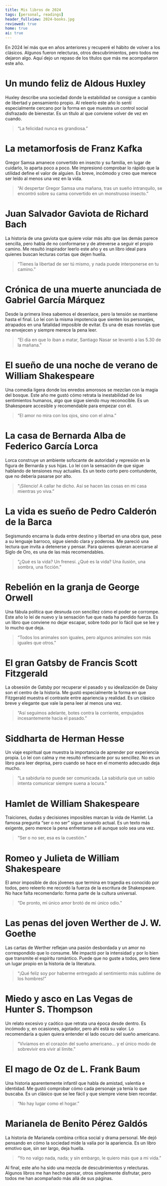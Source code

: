 ```yaml
---
title: Mis libros de 2024
tags: [personal, readings]
header_fullview: 2024-books.jpg
reviewed: true
home: true
ai: true
---
```

En 2024 leí más que en años anteriores y recuperé el hábito de volver a los clásicos. Algunos fueron relecturas, otros descubrimientos, pero todos me dejaron algo. Aquí dejo un repaso de los títulos que más me acompañaron este año.

# Un mundo feliz de Aldous Huxley

Huxley describe una sociedad donde la estabilidad se consigue a cambio de libertad y pensamiento propio. Al releerlo este año lo sentí especialmente cercano por la forma en que muestra un control social disfrazado de bienestar. Es un título al que conviene volver de vez en cuando.

> “La felicidad nunca es grandiosa.”

# La metamorfosis de Franz Kafka

Gregor Samsa amanece convertido en insecto y su familia, en lugar de cuidarlo, lo aparta poco a poco. Me impresionó comprobar lo rápido que la utilidad define el valor de alguien. Es breve, incómodo y creo que merece ser leído al menos una vez en la vida.

> “Al despertar Gregor Samsa una mañana, tras un sueño intranquilo, se encontró sobre su cama convertido en un monstruoso insecto.”

# Juan Salvador Gaviota de Richard Bach

La historia de una gaviota que quiere volar más alto que las demás parece sencilla, pero habla de no conformarse y de atreverse a seguir el propio camino. Me resultó inspirador leerlo este año y es un libro ideal para quienes buscan lecturas cortas que dejen huella.

> “Tienes la libertad de ser tú mismo, y nada puede interponerse en tu camino.”

# Crónica de una muerte anunciada de Gabriel García Márquez

Desde la primera línea sabemos el desenlace, pero la tensión se mantiene hasta el final. Lo leí con la misma impotencia que sienten los personajes, atrapados en una fatalidad imposible de evitar. Es una de esas novelas que no envejecen y siempre merece la pena leer.

> “El día en que lo iban a matar, Santiago Nasar se levantó a las 5.30 de la mañana.”

# El sueño de una noche de verano de William Shakespeare

Una comedia ligera donde los enredos amorosos se mezclan con la magia del bosque. Este año me gustó cómo retrata la inestabilidad de los sentimientos humanos, algo que sigue siendo muy reconocible. Es un Shakespeare accesible y recomendable para empezar con él.

> “El amor no mira con los ojos, sino con el alma.”

# La casa de Bernarda Alba de Federico García Lorca

Lorca construye un ambiente sofocante de autoridad y represión en la figura de Bernarda y sus hijas. Lo leí con la sensación de que sigue hablando de tensiones muy actuales. Es un texto corto pero contundente, que no debería pasarse por alto.

> “¡Silencio! A callar he dicho. Así se hacen las cosas en mi casa mientras yo viva.”

# La vida es sueño de Pedro Calderón de la Barca

Segismundo encarna la duda entre destino y libertad en una obra que, pese a su lenguaje barroco, sigue siendo clara y poderosa. Me pareció una lectura que invita a detenerse y pensar. Para quienes quieran acercarse al Siglo de Oro, es una de las más recomendables.

> “¿Qué es la vida? Un frenesí. ¿Qué es la vida? Una ilusión, una sombra, una ficción.”

# Rebelión en la granja de George Orwell

Una fábula política que desnuda con sencillez cómo el poder se corrompe. Este año lo leí de nuevo y la sensación fue que nada ha perdido fuerza. Es un libro que conviene no dejar escapar, sobre todo por lo fácil que se lee y lo mucho que deja.

> “Todos los animales son iguales, pero algunos animales son más iguales que otros.”

# El gran Gatsby de Francis Scott Fitzgerald

La obsesión de Gatsby por recuperar el pasado y su idealización de Daisy son el centro de la historia. Me gustó especialmente la forma en que Fitzgerald muestra el contraste entre apariencia y realidad. Es un clásico breve y elegante que vale la pena leer al menos una vez.

> “Así seguimos adelante, botes contra la corriente, empujados incesantemente hacia el pasado.”

# Siddharta de Herman Hesse

Un viaje espiritual que muestra la importancia de aprender por experiencia propia. Lo leí con calma y me resultó refrescante por su sencillez. No es un libro para leer deprisa, pero cuando se hace en el momento adecuado deja mucho.

> “La sabiduría no puede ser comunicada. La sabiduría que un sabio intenta comunicar siempre suena a locura.”

# Hamlet de William Shakespeare

Traiciones, dudas y decisiones imposibles marcan la vida de Hamlet. La famosa pregunta “ser o no ser” sigue sonando actual. Es un texto más exigente, pero merece la pena enfrentarse a él aunque solo sea una vez.

> “Ser o no ser, esa es la cuestión.”

# Romeo y Julieta de William Shakespeare

El amor imposible de dos jóvenes que termina en tragedia es conocido por todos, pero releerlo me recordó la fuerza de la escritura de Shakespeare. No hace falta recomendarlo: forma parte de la cultura universal.

> “De pronto, mi único amor brotó de mi único odio.”

# Las penas del joven Werther de J. W. Goethe

Las cartas de Werther reflejan una pasión desbordada y un amor no correspondido que lo consume. Me impactó por la intensidad y por lo bien que transmite el espíritu romántico. Puede que no guste a todos, pero tiene un lugar propio en la historia de la literatura.

> “¡Qué feliz soy por haberme entregado al sentimiento más sublime de los hombres!”

# Miedo y asco en Las Vegas de Hunter S. Thompson

Un relato excesivo y caótico que retrata una época desde dentro. Es incómodo y, en ocasiones, agotador, pero ahí está su valor. Lo recomendaría a quien quiera entender el lado oscuro del sueño americano.

> “Vivíamos en el corazón del sueño americano… y el único modo de sobrevivir era vivir al límite.”

# El mago de Oz de L. Frank Baum

Una historia aparentemente infantil que habla de amistad, valentía e identidad. Me gustó comprobar cómo cada personaje ya tenía lo que buscaba. Es un clásico que se lee fácil y que siempre viene bien recordar.

> “No hay lugar como el hogar.”

# Marianela de Benito Pérez Galdós

La historia de Marianela combina crítica social y drama personal. Me dejó pensando en cómo la sociedad mide la valía por la apariencia. Es un libro emotivo que, sin ser largo, deja huella.

> “Yo no valgo nada, nada; y sin embargo, le quiero más que a mi vida.”

Al final, este año ha sido una mezcla de descubrimientos y relecturas. Algunos libros me han hecho pensar, otros simplemente disfrutar, pero todos me han acompañado más allá de sus páginas.
